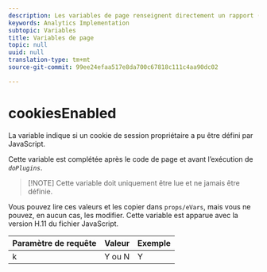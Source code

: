 ```yaml
---
description: Les variables de page renseignent directement un rapport (pageName, props de liste, variables de liste, etc.).
keywords: Analytics Implementation
subtopic: Variables
title: Variables de page
topic: null
uuid: null
translation-type: tm+mt
source-git-commit: 99ee24efaa517e8da700c67818c111c4aa90dc02

---
```





# cookiesEnabled

La variable indique si un cookie de session propriétaire a pu être défini par JavaScript.


<!-- 

cookiesenabled.xml

 -->

Cette variable est complétée après le code de page et avant l’exécution de *`doPlugins`*.

> [!NOTE] Cette variable doit uniquement être lue et ne jamais être définie.

Vous pouvez lire ces valeurs et les copier dans `props/eVars`, mais vous ne pouvez, en aucun cas, les modifier. Cette variable est apparue avec la version H.11 du fichier JavaScript.

| Paramètre de requête | Valeur | Exemple |
|---|---|---|
| k | Y ou N | Y |
